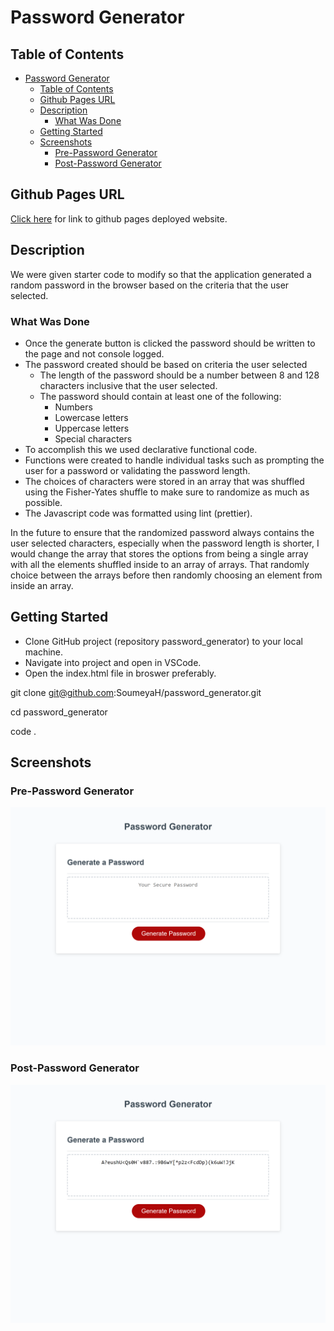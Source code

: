 # Password Generator

## Table of Contents

- [Password Generator](#password-generator)
  - [Table of Contents](#table-of-contents)
  - [Github Pages URL](#github-pages-url)
  - [Description](#description)
    - [What Was Done](#what-was-done)
  - [Getting Started](#getting-started)
  - [Screenshots](#screenshots)
    - [Pre-Password Generator](#pre-password-generator)
    - [Post-Password Generator](#post-password-generator)

## Github Pages URL

[Click here](https://soumeyah.github.io/password_generator/) for link to github pages deployed website.

## Description

We were given starter code to modify so that the application generated a random password in the browser based on the criteria that the user selected.

### What Was Done

- Once the generate button is clicked the password should be written to the page and not console logged.
- The password created should be based on criteria the user selected
  - The length of the password should be a number between 8 and 128 characters inclusive that the user selected.
  - The password should contain at least one of the following:
    - Numbers
    - Lowercase letters
    - Uppercase letters
    - Special characters
- To accomplish this we used declarative functional code.
- Functions were created to handle individual tasks such as prompting the user for a password or validating the password length.
- The choices of characters were stored in an array that was shuffled using the Fisher-Yates shuffle to make sure to randomize as much as possible.
- The Javascript code was formatted using lint (prettier).

In the future to ensure that the randomized password always contains the user selected characters, especially when the password length is shorter, I would change the array that stores the options from being a single array with all the elements shuffled inside to an array of arrays. That randomly choice between the arrays before then randomly choosing an element from inside an array.

## Getting Started

- Clone GitHub project (repository password_generator) to your local machine.
- Navigate into project and open in VSCode.
- Open the index.html file in broswer preferably.

git clone git@github.com:SoumeyaH/password_generator.git

cd password_generator

code .

## Screenshots

### Pre-Password Generator

![Before Password Generator](./assets/images/before-password-generator.png)

### Post-Password Generator

![After Password Generator](./assets/images/after-password-generator.png)
